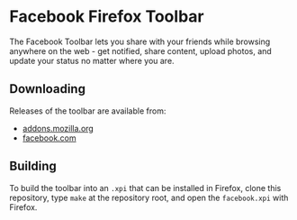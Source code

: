 Facebook Firefox Toolbar
========================

The Facebook Toolbar lets you share with your friends while browsing
anywhere on the web - get notified, share content, upload photos, and
update your status no matter where you are.

Downloading
-----------

Releases of the toolbar are available from:

* [addons.mozilla.org](https://addons.mozilla.org/addon/facebook-toolbar/)
* [facebook.com](http://www.facebook.com/toolbar?v=app_4949752878)

Building
--------

To build the toolbar into an `.xpi` that can be installed in Firefox,
clone this repository, type `make` at the repository root, and open
the `facebook.xpi` with Firefox.
